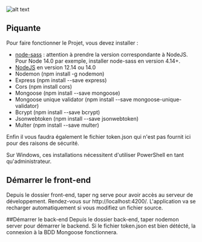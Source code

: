 ![alt text](https://i.imgur.com/2EHGBkY.png)

## Piquante

Pour faire fonctionner le Projet, vous devez installer :

- [node-sass](https://www.npmjs.com/package/node-sass) : attention à prendre la version correspondante à NodeJS. Pour Node 14.0 par exemple, installer node-sass en version 4.14+.
- [NodeJS](https://nodejs.org/en/download/) en version 12.14 ou 14.0 
- Nodemon (npm install -g nodemon)
- Express (npm install --save express)
- Cors (npm install cors)
- Mongoose (npm install --save mongoose)
- Mongoose unique validator (npm install --save mongoose-unique-validator)
- Bcrypt (npm install --save bcrypt)
- Jsonwebtoken (npm install --save jsonwebtoken)
- Multer (npm install --save multer)

Enfin il vous faudra également le fichier token.json qui n'est pas fournit ici pour des raisons de sécurité.


Sur Windows, ces installations nécessitent d'utiliser PowerShell en tant qu'administrateur.

## Démarrer le front-end

Depuis le dossier front-end, taper ng serve pour avoir accès au serveur de développement. Rendez-vous sur http://localhost:4200/. L'application va se recharger automatiquement si vous modifiez un fichier source.

##Démarrer le back-end
Depuis le dossier back-end, taper nodemon server pour démarrer le backend. Si le fichier token.json est bien détécté, la connexion à la BDD  Mongoose fonctionnera.

